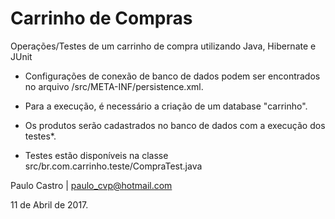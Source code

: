 # Carrinho de Compras
Operações/Testes de um carrinho de compra utilizando Java, Hibernate e JUnit

- Configurações de conexão de banco de dados podem ser encontrados no arquivo /src/META-INF/persistence.xml.

- Para a execução, é necessário a criação de um database "carrinho".

- Os produtos serão cadastrados no banco de dados com a execução dos testes*.

* Testes estão disponíveis na classe src/br.com.carrinho.teste/CompraTest.java


Paulo Castro | paulo_cvp@hotmail.com

11 de Abril de 2017.

